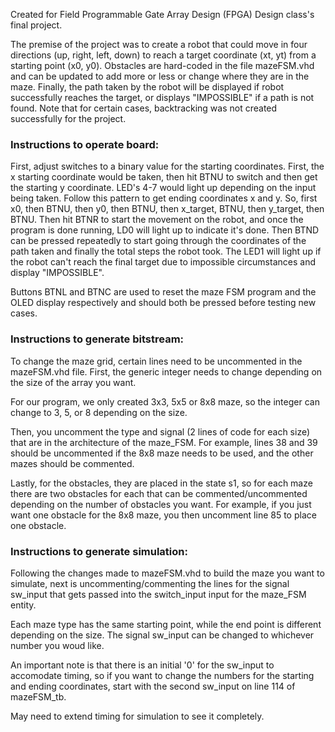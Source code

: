 Created for Field Programmable Gate Array Design (FPGA) Design class's final project.

The premise of the project was to create a robot that could move in four directions (up, right, left, down) to reach a target coordinate (xt, yt) from a starting point (x0, y0).
Obstacles are hard-coded in the file mazeFSM.vhd and can be updated to add more or less or change where they are in the maze.
Finally, the path taken by the robot will be displayed if robot successfully reaches the target, or displays "IMPOSSIBLE" if a path is not found.
Note that for certain cases, backtracking was not created successfully for the project.

### Instructions to operate board:

First, adjust switches to a binary value for the starting coordinates. First, the x starting coordinate would be taken, then hit
BTNU to switch and then get the starting y coordinate. LED's 4-7 would light up depending on the input being taken. Follow this pattern to get 
ending coordinates x and y. So, first x0, then BTNU, then y0, then BTNU, then x_target, BTNU, then y_target, then BTNU.
Then hit BTNR to start the movement on the robot, and once the program is done running, LD0 will light up to indicate
it's done. Then BTND can be pressed repeatedly to start going through the coordinates of the path taken and finally the total steps the robot took.
The LED1 will light up if the robot can't reach the final target due to impossible circumstances and display "IMPOSSIBLE". 

Buttons BTNL and BTNC are used to reset the maze FSM program and the OLED display respectively and should both be pressed before testing new cases.

### Instructions to generate bitstream: 
To change the maze grid, certain lines need to be uncommented in the mazeFSM.vhd file. First, the generic integer needs to change depending on the size of the array you want.

For our program, we only created 3x3, 5x5 or 8x8 maze, so the integer can change to 3, 5, or 8 depending on the size.

Then, you uncomment the type and signal (2 lines of code for each size) that are in the architecture of the maze_FSM.
For example, lines 38 and 39 should be uncommented if the 8x8 maze needs to be used, and the other mazes should be commented.

Lastly, for the obstacles, they are placed in the state s1, so for each maze there are two obstacles for each that can be commented/uncommented depending on the number of obstacles you want.
For example, if you just want one obstacle for the 8x8 maze, you then uncomment line 85 to place one obstacle.

### Instructions to generate simulation:
Following the changes made to mazeFSM.vhd to build the maze you want to simulate, next is uncommenting/commenting
the lines for the signal sw_input that gets passed into the switch_input input for the maze_FSM entity.

Each maze type has the same starting point, while the end point is different depending on the size. The signal sw_input can be changed
to whichever number you woud like.

An important note is that there is an initial '0' for the sw_input to accomodate timing, so if you want to change the numbers for the starting
and ending coordinates, start with the second sw_input on line 114 of mazeFSM_tb.

May need to extend timing for simulation to see it completely.

